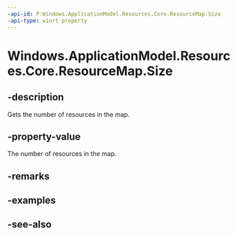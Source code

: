 ----api-id: P:Windows.ApplicationModel.Resources.Core.ResourceMap.Size
-api-type: winrt property
---<!-- Property syntaxpublic uint Size { get; }--># Windows.ApplicationModel.Resources.Core.ResourceMap.Size## -descriptionGets the number of resources in the map.## -property-valueThe number of resources in the map.## -remarks## -examples## -see-also